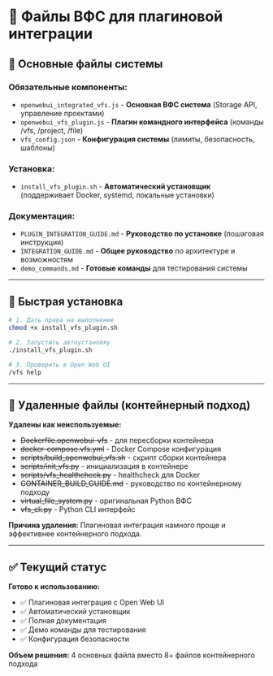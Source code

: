 # 📁 Файлы ВФС для плагиновой интеграции

## 🎯 Основные файлы системы

### **Обязательные компоненты:**
- `openwebui_integrated_vfs.js` - **Основная ВФС система** (Storage API, управление проектами)
- `openwebui_vfs_plugin.js` - **Плагин командного интерфейса** (команды /vfs, /project, /file)
- `vfs_config.json` - **Конфигурация системы** (лимиты, безопасность, шаблоны)

### **Установка:**
- `install_vfs_plugin.sh` - **Автоматический установщик** (поддерживает Docker, systemd, локальные установки)

### **Документация:**
- `PLUGIN_INTEGRATION_GUIDE.md` - **Руководство по установке** (пошаговая инструкция)
- `INTEGRATION_GUIDE.md` - **Общее руководство** по архитектуре и возможностям
- `demo_commands.md` - **Готовые команды** для тестирования системы

---

## 🚀 Быстрая установка

```bash
# 1. Дать права на выполнение
chmod +x install_vfs_plugin.sh

# 2. Запустить автоустановку
./install_vfs_plugin.sh

# 3. Проверить в Open Web UI
/vfs help
```

---

## 🧹 Удаленные файлы (контейнерный подход)

**Удалены как неиспользуемые:**
- ~~Dockerfile.openwebui-vfs~~ - для пересборки контейнера
- ~~docker-compose.vfs.yml~~ - Docker Compose конфигурация  
- ~~scripts/build_openwebui_vfs.sh~~ - скрипт сборки контейнера
- ~~scripts/init_vfs.py~~ - инициализация в контейнере
- ~~scripts/vfs_healthcheck.py~~ - healthcheck для Docker
- ~~CONTAINER_BUILD_GUIDE.md~~ - руководство по контейнерному подходу
- ~~virtual_file_system.py~~ - оригинальная Python ВФС
- ~~vfs_cli.py~~ - Python CLI интерфейс

**Причина удаления:** Плагиновая интеграция намного проще и эффективнее контейнерного подхода.

---

## ✅ Текущий статус

**Готово к использованию:**
- ✅ Плагиновая интеграция с Open Web UI
- ✅ Автоматический установщик  
- ✅ Полная документация
- ✅ Демо команды для тестирования
- ✅ Конфигурация безопасности

**Объем решения:** 4 основных файла вместо 8+ файлов контейнерного подхода 